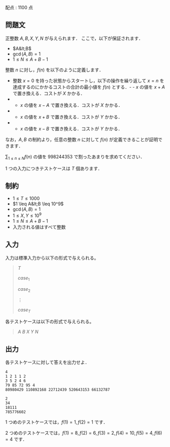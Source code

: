 配点 : $1100$ 点

## 問題文

正整数 $A,B,X,Y,N$ が与えられます．
ここで，以下が保証されます．

- $A&lt;B$
- $\gcd(A,B)=1$
- $1 \leq N \leq A+B-1$

整数 $n$ に対し，$f(n)$ を以下のように定義します．

- 整数 $x=0$ を持った状態からスタートし，以下の操作を繰り返して $x=n$ を達成するのにかかるコストの合計の最小値を $f(n)$ とする．-   - $x$ の値を $x+A$ で置き換える．コストが $X$ かかる．
-   - $x$ の値を $x-A$ で置き換える．コストが $X$ かかる．
-   - $x$ の値を $x+B$ で置き換える．コストが $Y$ かかる．
-   - $x$ の値を $x-B$ で置き換える．コストが $Y$ かかる．

なお，$A,B$ の制約より，任意の整数 $n$ に対して $f(n)$ が定義できることが証明できます．

$\sum_{1 \leq n \leq N} f(n)$ の値を $998244353$ で割ったあまりを求めてください．

$1$ つの入力につきテストケースは $T$ 個あります．

## 制約

- $1 \leq T \leq 1000$
- $1 \leq A&lt;B \leq 10^9$
- $\gcd(A,B)=1$
- $1 \leq X,Y \leq 10^9$
- $1 \leq N \leq A+B-1$
- 入力される値はすべて整数

## 入力

入力は標準入力から以下の形式で与えられる。

> $T$
> 
> $case_1$
> 
> $case_2$
> 
> $\vdots$
> 
> $case_T$

各テストケースは以下の形式で与えられる。

> $A$ $B$ $X$ $Y$ $N$

## 出力

各テストケースに対して答えを出力せよ．

```input1
4
1 2 1 1 2
3 5 2 4 6
79 85 72 95 4
80980429 110892168 22712439 520643153 66132787
```

```output1
2
34
18111
785776602
```

$1$ つめのテストケースでは，$f(1)=1,f(2)=1$ です．

$2$ つめのテストケースでは，$f(1)=8,f(2)=6,f(3)=2,f(4)=10,f(5)=4,f(6)=4$ です．